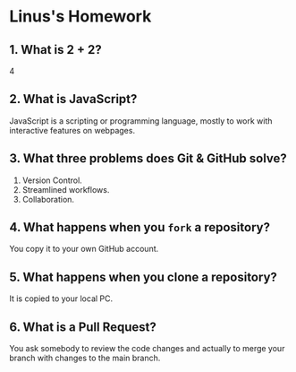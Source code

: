 # Linus's Homework

## 1. What is 2 + 2?

4

## 2. What is JavaScript?

JavaScript is a scripting or programming language, mostly to work with interactive features on webpages.

## 3. What three problems does Git & GitHub solve?

1. Version Control.
2. Streamlined workflows.
3. Collaboration.

## 4. What happens when you `fork` a repository?

You copy it to your own GitHub account.

## 5. What happens when you clone a repository?

It is copied to your local PC.

## 6. What is a Pull Request?

You ask somebody to review the code changes and actually to merge your branch with changes to the main branch.

